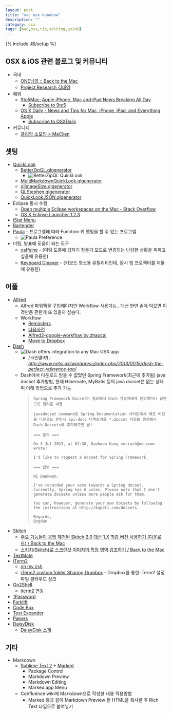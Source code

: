 ```yaml
---
layout: post
title: "mac osx knowhow"
description: ""
category: osx
tags: [mac,osx,tip,setting,guide]
---
```

{% include JB/setup %}

## OSX & iOS 관련 블로그 및 커뮤니티 ##
* 국내
    * [ONE님의 :: Back to the Mac](http://macnews.tistory.com)
    * [Project Research 김태영](http://projectresearch.co.kr/category/mac/)
* 해외
    * [9to5Mac: Apple iPhone, Mac and iPad News Breaking All Day](http://9to5mac.com/)
        * [Subscribe to 9to5](http://feedburner.google.com/fb/a/mailverify?uri=9To5Mac-MacAllDay)
    * [OS X Daily - News and Tips for Mac, iPhone, iPad, and Everything Apple](http://osxdaily.com)
        * [Subscribe to OSXDaily](http://feedburner.google.com/fb/a/mailverify?uri=osxdaily&loc=en_US)
* 커뮤니티
    * [클리앙 소모임 > MaClien](http://www.clien.net/cs2/bbs/board.php?bo_table=cm_mac)

## 셋팅 ##
* [QuickLook](http://macnews.tistory.com/830)
    * [BetterZipQL.qlgenerator](http://macitbetter.com/BetterZip-Quick-Look-Generator/)
        * ![BetterZipQL QuickLook](http://macitbetter.com/img/BetterZipQL11.jpg "BetterZipQL QuickLook")
    * [MultiMarkdownQuickLook.qlgenerator](http://multimarkdown.com/download/)
    * [qlImageSize.qlgenerator](https://github.com/Nyx0uf/qlImageSize)
    * [QLStephen.qlgenerator](http://whomwah.github.io/qlstephen/)
    * [QuickLookJSON.qlgenerator](http://www.sagtau.com/quicklookjson.html)
* Eclipse 동시 수행
    * [Open multiple Eclipse workspaces on the Mac - Stack Overflow](http://stackoverflow.com/questions/118243/open-multiple-eclipse-workspaces-on-the-mac)
    * [OS X Eclipse Launcher 1.2.3](http://marketplace.eclipse.org/content/osx-eclipse-launcher#.Ue8iYhbLASd)
* [iStat Menu](http://bjango.com/mac/istatmenus/)
* [Bartender](http://www.macbartender.com)
* [Paula](https://itunes.apple.com/kr/app/palua/id431494195?l=en&mt=12) - 프로그램에 따라 Function 키 맵핑을 할 수 있는 프로그램
    * ![Paula Preference](https://farm4.staticflickr.com/3833/12938871694_a7e0614618_z.jpg "Paula Preference")
* 미팅, 발표에 도움이 되는 도구
    * [caffeine](https://itunes.apple.com/kr/app/caffeine/id411246225?l=en&mt=12) - (미팅 도중에 갑자기 잠들기 모드로 변경되는 난감한 상황을 피하고 싶을때 유용한)
    * [Keyboard Cleaner](http://jan.prima.de/~jan/plok/archives/48-Keyboard-Cleaner.html) - (키보드 청소용 유틸리티인데, 잠시 빔 프로젝터를 꺼둘때 유용한)

## 어플 ##
* [Alfred](https://itunes.apple.com/kr/app/alfred/id405843582?l=en&mt=12)
    * Alfred 파워팩을 구입해야지만 Workflow 사용가능.. 대신 한번 손에 익으면 이것만큼 편한게 또 있을까 싶슴다.
    * Workflow
        * [Reminders](http://www.alfredforum.com/topic/917-reminders/)
        * [다음사전](http://www.clien.net/cs2/bbs/board.php?bo_table=cm_mac&wr_id=652636)
        * [Alfred2-google-workflow by zhaocai](http://zhaocai.github.io/alfred2-google-workflow/)
        * [Move to Dropbox](http://www.alfredforum.com/topic/460-to-dropbox-30-formerly-move-to-dropbox-url-to-the-clipboard/)
* [Dash](https://itunes.apple.com/kr/app/dash-docs-snippets/id458034879?l=en&mt=12)
    * ![Dash offers integration to any Mac OSX app](http://www.netsi.dk/wordpress/wp-content/uploads/2013/01/Dash-searchForSection.jpg "Dash offers integration to any Mac OSX app")
        * _\[사진출처\] : http://www.netsi.dk/wordpress/index.php/2013/01/15/dash-the-perfect-reference-too/_
    * Dash에서 다운로드 받을 수 없었던 Spring Framework(최근에 추가됨) java docset 추가방법, 현재 Hibernate, MyBatis 등의 java docset은 없는 상태며 아래 방법으로 추가 가능
      > 	Spring Framework Docset이 필요해서 Dash 개발자에게 문의했더니 답변으로 알려준 내용
      > 	
      > 	javadocset command로 Spring Documentation 사이트에서 배포 버전을 다운로드 받아서 api-docs 디렉토리를 *.docset 파일을 생성해서 Dash Docsets에 추가해주면 끝!
      > 	
      > 	=== 문의 ===
      > 	
      > 	On 3 Jul 2013, at 01:38, Daekwon Kang <ncrash@me.com> wrote: 
      > 	
      > 	I'd like to request a docset for Spring Framework
      > 	
      > 	=== 답변 ===
      > 	
      > 	Hi Daekwon,
      > 	
      > 	I've recorded your vote towards a Spring docset. Currently, Spring has 6 votes. Please note that I don't generate docsets unless more people ask for them.
      > 	
      > 	You can, however, generate your own docsets by following the instructions at http://kapeli.com/docsets.
      > 	
      > 	Regards,
      > 	Bogdan
* [Skitch](http://macnews.tistory.com/339)
    * [주요 기능들이 몽땅 제거된 Skitch 2.0 대신 1.X 최종 버전 사용하기 (다운로드) / Back to the Mac](http://macnews.tistory.com/339)
    * [스키치(Skitch)로 스크린샷 이미지의 특정 영역 강조하기 / Back to the Mac](http://macnews.tistory.com/1063)
* [TextMate](https://github.com/textmate/textmate)
* [iTerm2](http://www.iterm2.com)
    * [oh my zsh](https://github.com/robbyrussell/oh-my-zsh) 
    * [iTerm2 custom folder Sharing Dropbox](http://blog.techstacks.com/2011/08/new-iterm-2-beta-released-today.html) - Dropbox를 통한 iTerm2 설정파일 클라우드 싱크
* [Go2Shell](https://itunes.apple.com/kr/app/go2shell/id445770608?l=en&mt=12)
    * [iterm2 연동](http://superuser.com/questions/434660/how-to-open-go2shell-preferences-in-mac-osx)
* [1Password](https://itunes.apple.com/kr/app/1password-password-manager/id443987910?l=en&mt=12)
* [Forklift](https://itunes.apple.com/kr/app/forklift-file-manager-ftp/id412448059?l=en&mt=12)
* [Code Box](https://itunes.apple.com/kr/app/codebox/id412536790?l=en&mt=12)
* [Text Expander](https://itunes.apple.com/kr/app/textexpander-for-mac/id405274824?l=en&mt=12)
* [Papers](http://www.papersapp.com/papers/)
* [DaisyDisk](https://itunes.apple.com/kr/app/daisydisk/id411643860?l=en&mt=12)
    * [DaisyDisk 소개](http://macnews.tistory.com/1361)

## 기타 ##
* Markdown
    * [Sublime Text 2](http://www.sublimetext.com/2) + [Marked](https://itunes.apple.com/kr/app/marked/id448925439?l=en&mt=12)
        * Package Control
        * Markdown Preview
        * Markdown Editing
        * Marked.app Menu
    * Confluence wiki에 Markdown으로 작성한 내용 적용방법
        * Marked 등과 같이 Markdown Preview 된 HTML을 복사한 후 Rich Text 타입으로 붙여넣기